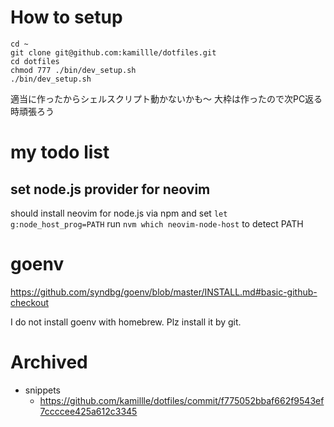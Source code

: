 # How to setup

```
cd ~
git clone git@github.com:kamillle/dotfiles.git
cd dotfiles
chmod 777 ./bin/dev_setup.sh
./bin/dev_setup.sh
```

適当に作ったからシェルスクリプト動かないかも〜
大枠は作ったので次PC返る時頑張ろう

# my todo list
## set node.js provider for neovim
should install neovim for node.js via npm and set `let g:node_host_prog=PATH`
run `nvm which neovim-node-host` to detect PATH


# goenv
https://github.com/syndbg/goenv/blob/master/INSTALL.md#basic-github-checkout

I do not install goenv with homebrew. Plz install it by git.

# Archived
- snippets
  - https://github.com/kamillle/dotfiles/commit/f775052bbaf662f9543ef7ccccee425a612c3345
